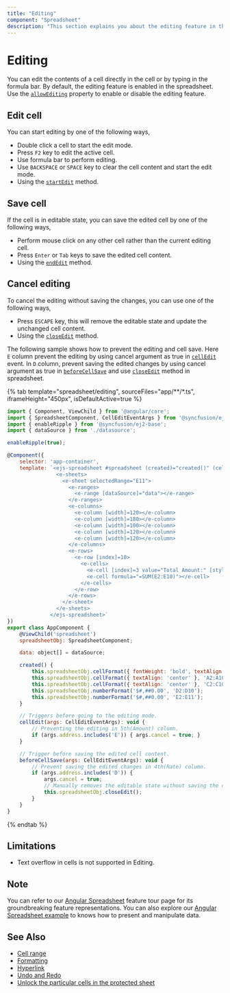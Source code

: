 ```yaml
---
title: "Editing"
component: "Spreadsheet"
description: "This section explains you about the editing feature in the Angular spreadsheet."
---
```


# Editing

You can edit the contents of a cell directly in the cell or by typing in the formula bar. By default, the editing feature is enabled in the spreadsheet. Use the [`allowEditing`](../api/spreadsheet/#allowediting) property to enable or disable the editing feature.

## Edit cell

You can start editing by one of the following ways,

* Double click a cell to start the edit mode.
* Press `F2` key to edit the active cell.
* Use formula bar to perform editing.
* Use `BACKSPACE` or `SPACE` key to clear the cell content and start the edit mode.
* Using the [`startEdit`](../api/spreadsheet/#startedit) method.

## Save cell

If the cell is in editable state, you can save the edited cell by one of the following ways,

* Perform mouse click on any other cell rather than the current editing cell.
* Press `Enter` or `Tab` keys to save the edited cell content.
* Using the [`endEdit`](../api/spreadsheet/#endedit) method.

## Cancel editing

To cancel the editing without saving the changes, you can use one of the following ways,

* Press `ESCAPE` key, this will remove the editable state and update the unchanged cell content.
* Using the [`closeEdit`](../api/spreadsheet/#closeedit) method.

The following sample shows how to prevent the editing and cell save. Here `E` column prevent the editing by using cancel argument as true in [`cellEdit`](../api/spreadsheet/#celledit) event. In `D` column, prevent saving the edited changes by using cancel argument as true in [`beforeCellSave`](../api/spreadsheet/#beforecellsave) and use [`closeEdit`](../api/spreadsheet/#closeedit) method in spreadsheet.

{% tab template="spreadsheet/editing", sourceFiles="app/**/*.ts", iframeHeight="450px", isDefaultActive=true %}

```javascript
import { Component, ViewChild } from '@angular/core';
import { SpreadsheetComponent, CellEditEventArgs } from '@syncfusion/ej2-angular-spreadsheet';
import { enableRipple } from '@syncfusion/ej2-base';
import { dataSource } from './datasource';

enableRipple(true);

@Component({
    selector: 'app-container',
    template: `<ejs-spreadsheet #spreadsheet (created)="created()" (cellEdit)="cellEdit($event)" (beforeCellSave)="beforeCellSave($event)" [showSheetTabs]="false" [showRibbon]="false">
                <e-sheets>
                  <e-sheet selectedRange="E11">
                    <e-ranges>
                      <e-range [dataSource]="data"></e-range>
                    </e-ranges>
                    <e-columns>
                      <e-column [width]=120></e-column>
                      <e-column [width]=180></e-column>
                      <e-column [width]=100></e-column>
                      <e-column [width]=120></e-column>
                      <e-column [width]=120></e-column>
                    </e-columns>
                    <e-rows>
                      <e-row [index]=10>
                        <e-cells>
                          <e-cell [index]=3 value="Total Amount:" [style]="{ fontWeight: 'bold' }"></e-cell>
                          <e-cell formula="=SUM(E2:E10)"></e-cell>
                        </e-cells>
                      </e-row>
                    </e-rows>
                  </e-sheet>
                </e-sheets>
              </ejs-spreadsheet>`
})
export class AppComponent {
    @ViewChild('spreadsheet')
    spreadsheetObj: SpreadsheetComponent;

    data: object[] = dataSource;

    created() {
        this.spreadsheetObj.cellFormat({ fontWeight: 'bold', textAlign: 'center' }, 'A1:E1');
        this.spreadsheetObj.cellFormat({ textAlign: 'center' }, 'A2:A10');
        this.spreadsheetObj.cellFormat({ textAlign: 'center' }, 'C2:C10');
        this.spreadsheetObj.numberFormat('$#,##0.00', 'D2:D10');
        this.spreadsheetObj.numberFormat('$#,##0.00', 'E2:E11');
    }

    // Triggers before going to the editing mode.
    cellEdit(args: CellEditEventArgs): void {
        // Preventing the editing in 5th(Amount) column.
        if (args.address.includes('E')) { args.cancel = true; }
    }

    // Trigger before saving the edited cell content.
    beforeCellSave(args: CellEditEventArgs): void {
        // Prevent saving the edited changes in 4th(Rate) column.
        if (args.address.includes('D')) {
            args.cancel = true;
            // Manually removes the editable state without saving the changes. Use `endEdit` method if you want to save the changes.
            this.spreadsheetObj.closeEdit();
        }
    }
}
```

{% endtab %}

## Limitations

* Text overflow in cells is not supported in Editing.

## Note

You can refer to our [Angular Spreadsheet](https://www.syncfusion.com/angular-ui-components/angular-spreadsheet) feature tour page for its groundbreaking feature representations. You can also explore our [Angular Spreadsheet example](https://ej2.syncfusion.com/angular/demos/#/material/spreadsheet/default) to knows how to present and manipulate data.

## See Also

* [Cell range](./cell-range)
* [Formatting](./formatting)
* [Hyperlink](./link)
* [Undo and Redo](./undo-redo)
* [Unlock the particular cells in the protected sheet](./protect-sheet#unlock-the-particular-cells-in-the-protected-sheet)
